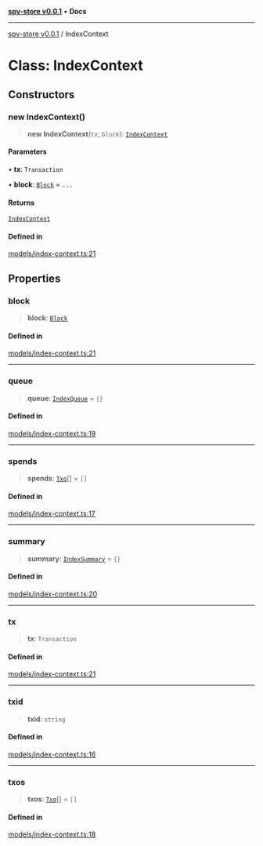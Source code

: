 [**spv-store v0.0.1**](../README.md) • **Docs**

***

[spv-store v0.0.1](../globals.md) / IndexContext

# Class: IndexContext

## Constructors

### new IndexContext()

> **new IndexContext**(`tx`, `block`): [`IndexContext`](IndexContext.md)

#### Parameters

• **tx**: `Transaction`

• **block**: [`Block`](Block.md) = `...`

#### Returns

[`IndexContext`](IndexContext.md)

#### Defined in

[models/index-context.ts:21](https://github.com/shruggr/ts-casemod-spv/blob/e76938ede3d1388f9d1a1c2ddcbe0c172bd9233b/src/models/index-context.ts#L21)

## Properties

### block

> **block**: [`Block`](Block.md)

#### Defined in

[models/index-context.ts:21](https://github.com/shruggr/ts-casemod-spv/blob/e76938ede3d1388f9d1a1c2ddcbe0c172bd9233b/src/models/index-context.ts#L21)

***

### queue

> **queue**: [`IndexQueue`](../type-aliases/IndexQueue.md) = `{}`

#### Defined in

[models/index-context.ts:19](https://github.com/shruggr/ts-casemod-spv/blob/e76938ede3d1388f9d1a1c2ddcbe0c172bd9233b/src/models/index-context.ts#L19)

***

### spends

> **spends**: [`Txo`](Txo.md)[] = `[]`

#### Defined in

[models/index-context.ts:17](https://github.com/shruggr/ts-casemod-spv/blob/e76938ede3d1388f9d1a1c2ddcbe0c172bd9233b/src/models/index-context.ts#L17)

***

### summary

> **summary**: [`IndexSummary`](../type-aliases/IndexSummary.md) = `{}`

#### Defined in

[models/index-context.ts:20](https://github.com/shruggr/ts-casemod-spv/blob/e76938ede3d1388f9d1a1c2ddcbe0c172bd9233b/src/models/index-context.ts#L20)

***

### tx

> **tx**: `Transaction`

#### Defined in

[models/index-context.ts:21](https://github.com/shruggr/ts-casemod-spv/blob/e76938ede3d1388f9d1a1c2ddcbe0c172bd9233b/src/models/index-context.ts#L21)

***

### txid

> **txid**: `string`

#### Defined in

[models/index-context.ts:16](https://github.com/shruggr/ts-casemod-spv/blob/e76938ede3d1388f9d1a1c2ddcbe0c172bd9233b/src/models/index-context.ts#L16)

***

### txos

> **txos**: [`Txo`](Txo.md)[] = `[]`

#### Defined in

[models/index-context.ts:18](https://github.com/shruggr/ts-casemod-spv/blob/e76938ede3d1388f9d1a1c2ddcbe0c172bd9233b/src/models/index-context.ts#L18)
